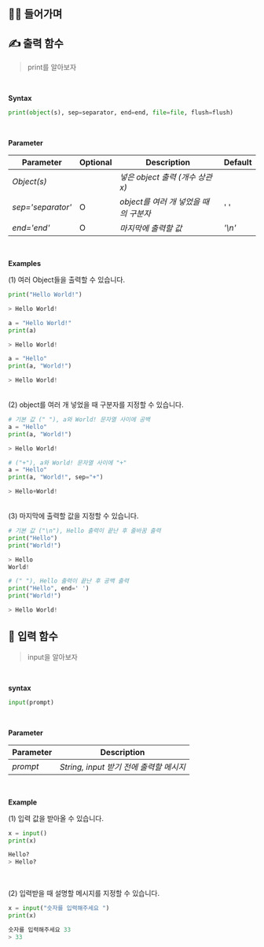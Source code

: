 ## 👨‍💻 들어가며

>

## ✍️ 출력 함수

> print를 알아보자

<br >

**Syntax**

```python
print(object(s), sep=separator, end=end, file=file, flush=flush)
```

<br >

**Parameter**

| Parameter         | Optional | Description                           | Default |
| ----------------- | -------- | ------------------------------------- | ------- |
| _Object(s)_       |          | _넣은 object 출력 (개수 상관 x)_      |
| _sep='separator'_ | O        | _object를 여러 개 넣었을 때의 구분자_ | ' '     |
| _end='end'_       | O        | _마지막에 출력할 값_                  | _'\n'_  |

<br >

**Examples**

(1) 여러 Object들을 출력할 수 있습니다.

```python
print("Hello World!")

> Hello World!
```

```python
a = "Hello World!"
print(a)

> Hello World!
```

```python
a = "Hello"
print(a, "World!")

> Hello World!
```

<br >
(2) object를 여러 개 넣었을 때 구분자를 지정할 수 있습니다.

```python
# 기본 값 (" "), a와 World! 문자열 사이에 공백
a = "Hello"
print(a, "World!")

> Hello World!
```

```python
# ("+"), a와 World! 문자열 사이에 "+"
a = "Hello"
print(a, "World!", sep="+")

> Hello+World!
```

<br >
(3) 마지막에 출력할 값을 지정할 수 있습니다.

```python
# 기본 값 ("\n"), Hello 출력이 끝난 후 줄바꿈 출력
print("Hello")
print("World!")

> Hello
World!
```

```python
# (" "), Hello 출력이 끝난 후 공백 출력
print("Hello", end=' ')
print("World!")

> Hello World!
```

## 📖 입력 함수

> input을 알아보자

<br >

**syntax**

```python
input(prompt)
```

<br >

**Parameter**

| Parameter | Description                             |
| --------- | --------------------------------------- |
| _prompt_  | _String, input 받기 전에 출력할 메시지_ |

<br >

**Example**

(1) 입력 값을 받아올 수 있습니다.

```python
x = input()
print(x)

Hello?
> Hello?
```

<br>

(2) 입력받을 때 설명할 메시지를 지정할 수 있습니다.

```python
x = input("숫자를 입력해주세요 ")
print(x)

숫자를 입력해주세요 33
> 33
```
